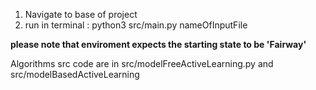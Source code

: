 1) Navigate to base of project
2) run in terminal : python3 src/main.py nameOfInputFile

**please note that enviroment expects the starting state to be 'Fairway'**

Algorithms src code are in src/modelFreeActiveLearning.py and src/modelBasedActiveLearning
